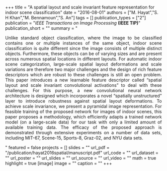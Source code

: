 +++
title = "A spatial layout and scale invariant feature representation for indoor scene classification"
date = "2016-08-01"
authors = ["M. Hayat","S. H Khan","M. Bennamoun","S. An"]
tags = []
publication_types = ["2"]
publication = "_IEEE Transactions on Image Processing_ **(IEEE TIP)**"
publication_short = ""
summary = "<p style='text-align: justify;'> Unlike standard object classification, where the image to be classified contains one or multiple instances of the same object, indoor scene classification is quite different since the image consists of multiple distinct objects. Furthermore, these objects can be of varying sizes and are present across numerous spatial locations in different layouts. For automatic indoor scene categorization, large-scale spatial layout deformations and scale variations are therefore two major challenges and the design of rich feature descriptors which are robust to these challenges is still an open problem. This paper introduces a new learnable feature descriptor called “spatial layout and scale invariant convolutional activations” to deal with these challenges. For this purpose, a new convolutional neural network architecture is designed which incorporates a novel “spatially unstructured” layer to introduce robustness against spatial layout deformations. To achieve scale invariance, we present a pyramidal image representation. For feasible training of the proposed network for images of indoor scenes, this paper proposes a methodology, which efficiently adapts a trained network model (on a large-scale data) for our task with only a limited amount of available training data. The efficacy of the proposed approach is demonstrated through extensive experiments on a number of data sets, including MIT-67, Scene-15, Sports-8, Graz-02, and NYU data sets.</p>"
featured = false
projects = []
slides = ""
url_pdf = "/publication/hayat2016spatial/manuscript.pdf"
url_code = ""
url_dataset = ""
url_poster = ""
url_slides = ""
url_source = ""
url_video = ""
math = true
highlight = true
[image]
image = ""
caption = ""
+++

